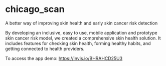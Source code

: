 # chicago_scan


A better way of improving skin health and early skin cancer risk detection

By developing an inclusive, easy to use, mobile application and prototype skin cancer risk model, we created a comprehensive skin health solution. It includes features for checking skin health, forming healthy habits, and getting connected to health providers.  

To access the app demo: https://invis.io/BHRAHCD25U3 
